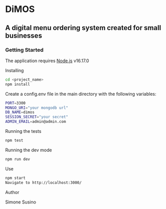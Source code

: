 # DiMOS

## A digital menu ordering system created for small businesses

### Getting Started

The application requires [Node.js](https://nodejs.org/) v16.17.0

Installing
```sh
cd <project_name>
npm install
```
Create a config.env file in the main directory with the following variables:
```sh
PORT=3300
MONGO_URI="your mongodb url"
DB_NAME=dimos
SESSION_SECRET="your secret"
ADMIN_EMAIL=admin@admin.com
```
Running the tests
```sh
npm test
```

Running the dev mode
```sh
npm run dev
```
Use
```sh
npm start
Navigate to http://localhost:3000/
```
Author

Simone Susino
